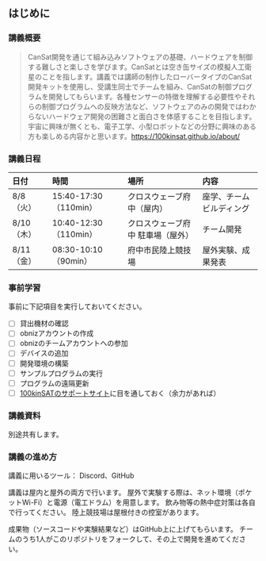 ## はじめに

### 講義概要

> CanSat開発を通じて組み込みソフトウェアの基礎、ハードウェアを制御する難しさと楽しさを学びます。CanSatとは空き缶サイズの模擬人工衛星のことを指します。講義では講師の制作したローバータイプのCanSat開発キットを使用し、受講生同士でチームを組み、CanSatの制御プログラムを開発してもらいます。各種センサーの特徴を理解する必要性やそれらの制御プログラムへの反映方法など、ソフトウェアのみの開発ではわからないハードウェア開発の困難さと面白さを体感することを目指します。 宇宙に興味が無くとも、電子工学、小型ロボットなどの分野に興味のある方も楽しめる内容かと思います。https://100kinsat.github.io/about/

### 講義日程

|日付|時間|場所|内容|
|:---|:---|:---|:---|
|8/8（火）|15:40-17:30（110min）|クロスウェーブ府中（屋内）|座学、チームビルディング|
|8/10（木）|10:40-12:30（110min）|クロスウェーブ府中 駐車場（屋外）|チーム開発|
|8/11（金）|08:30-10:10（90min）|府中市民陸上競技場|屋外実験、成果発表|

### 事前学習

事前に下記項目を実行しておいてください。

- [ ] 貸出機材の確認
- [ ] obnizアカウントの作成
- [ ] obnizのチームアカウントへの参加
- [ ] デバイスの追加
- [ ] 開発環境の構築
- [ ] サンプルプログラムの実行
- [ ] プログラムの遠隔更新
- [ ] [100kinSATのサポートサイト](https://100kinsat.github.io/posts/getting-started/)に目を通しておく（余力があれば）

### 講義資料

別途共有します。

### 講義の進め方

講義に用いるツール：
Discord、GitHub

講義は屋内と屋外の両方で行います。
屋外で実験する際は、ネット環境（ポケットWi-Fi）と電源（電工ドラム）を用意します。
飲み物等の熱中症対策は各自で行ってください。
陸上競技場は屋根付きの控室があります。

成果物（ソースコードや実験結果など）はGitHub上に上げてもらいます。
チームのうち1人がこのリポジトリをフォークして、その上で開発を進めてください。
